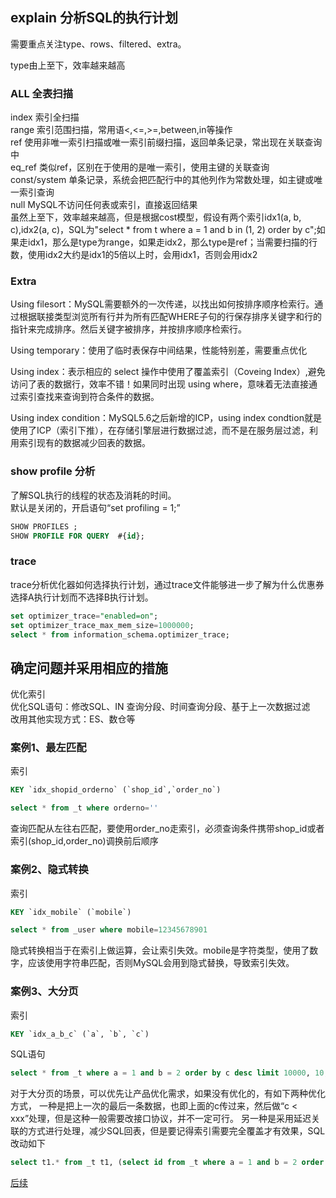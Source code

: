 
## explain 分析SQL的执行计划
需要重点关注type、rows、filtered、extra。  

type由上至下，效率越来越高

### ALL 全表扫描  
index 索引全扫描  
range 索引范围扫描，常用语<,<=,>=,between,in等操作  
ref 使用非唯一索引扫描或唯一索引前缀扫描，返回单条记录，常出现在关联查询中  
eq_ref 类似ref，区别在于使用的是唯一索引，使用主键的关联查询  
const/system 单条记录，系统会把匹配行中的其他列作为常数处理，如主键或唯一索引查询  
null MySQL不访问任何表或索引，直接返回结果  
虽然上至下，效率越来越高，但是根据cost模型，假设有两个索引idx1(a, b, c),idx2(a, c)，SQL为"select * from t where a = 1 and b in (1, 2) order by c";如果走idx1，那么是type为range，如果走idx2，那么type是ref；当需要扫描的行数，使用idx2大约是idx1的5倍以上时，会用idx1，否则会用idx2  

### Extra

Using filesort：MySQL需要额外的一次传递，以找出如何按排序顺序检索行。通过根据联接类型浏览所有行并为所有匹配WHERE子句的行保存排序关键字和行的指针来完成排序。然后关键字被排序，并按排序顺序检索行。

Using temporary：使用了临时表保存中间结果，性能特别差，需要重点优化

Using index：表示相应的 select 操作中使用了覆盖索引（Coveing Index）,避免访问了表的数据行，效率不错！如果同时出现 using where，意味着无法直接通过索引查找来查询到符合条件的数据。

Using index condition：MySQL5.6之后新增的ICP，using index condtion就是使用了ICP（索引下推），在存储引擎层进行数据过滤，而不是在服务层过滤，利用索引现有的数据减少回表的数据。

### show profile 分析
了解SQL执行的线程的状态及消耗的时间。  
默认是关闭的，开启语句“set profiling = 1;”  
```sql
SHOW PROFILES ;
SHOW PROFILE FOR QUERY  #{id};
```
### trace
trace分析优化器如何选择执行计划，通过trace文件能够进一步了解为什么优惠券选择A执行计划而不选择B执行计划。
```sql
set optimizer_trace="enabled=on";
set optimizer_trace_max_mem_size=1000000;
select * from information_schema.optimizer_trace;
```

## 确定问题并采用相应的措施
优化索引  
优化SQL语句：修改SQL、IN 查询分段、时间查询分段、基于上一次数据过滤  
改用其他实现方式：ES、数仓等  

### 案例1、最左匹配

索引  
```sql
KEY `idx_shopid_orderno` (`shop_id`,`order_no`)
```
```sql
select * from _t where orderno=''
```
查询匹配从左往右匹配，要使用order_no走索引，必须查询条件携带shop_id或者索引(shop_id,order_no)调换前后顺序

### 案例2、隐式转换
索引
```sql
KEY `idx_mobile` (`mobile`)
```
```sql
select * from _user where mobile=12345678901
```
隐式转换相当于在索引上做运算，会让索引失效。mobile是字符类型，使用了数字，应该使用字符串匹配，否则MySQL会用到隐式替换，导致索引失效。  

### 案例3、大分页

索引
```sql
KEY `idx_a_b_c` (`a`, `b`, `c`)
```
SQL语句
```sql
select * from _t where a = 1 and b = 2 order by c desc limit 10000, 10;
```
对于大分页的场景，可以优先让产品优化需求，如果没有优化的，有如下两种优化方式，
一种是把上一次的最后一条数据，也即上面的c传过来，然后做“c < xxx”处理，但是这种一般需要改接口协议，并不一定可行。
另一种是采用延迟关联的方式进行处理，减少SQL回表，但是要记得索引需要完全覆盖才有效果，SQL改动如下
```sql
select t1.* from _t t1, (select id from _t where a = 1 and b = 2 order by c desc limit 10000, 10) t2 where t1.id = t2.id;
```

[后续](https://mp.weixin.qq.com/s/xTE6nKc1KrucN6wvBpAYWA)